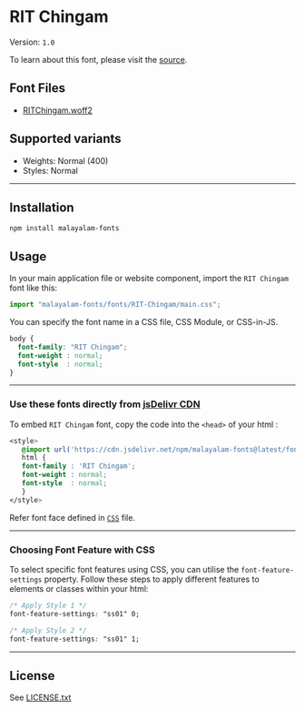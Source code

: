# RIT Chingam

Version: `1.0`

To learn about this font, please visit the [source](https://gitlab.com/rit-fonts/chingam).

## Font Files

* [RITChingam.woff2](RITChingam.woff2)

## Supported variants

* Weights: Normal (400)
* Styles: Normal

---

## Installation

```shell
npm install malayalam-fonts
```
## Usage

In your main application file or website component, import the `RIT Chingam` font like this:

```javascript
import "malayalam-fonts/fonts/RIT-Chingam/main.css";
```
You can specify the font name in a CSS file, CSS Module, or CSS-in-JS.

```css
body {
  font-family: "RIT Chingam";
  font-weight : normal;
  font-style  : normal;
}
```
---

### Use these fonts directly from [jsDelivr CDN](https://www.jsdelivr.com/package/npm/malayalam-fonts)

To embed `RIT Chingam` font, copy the code into the `<head>` of your html :

```css
<style>
   @import url('https://cdn.jsdelivr.net/npm/malayalam-fonts@latest/fonts/RIT-Chingam/main.min.css');
   html {
   font-family : 'RIT Chingam';
   font-weight : normal;
   font-style  : normal;
   }
</style>
```
Refer font face defined in [`CSS`](main.css) file.

---
### Choosing Font Feature with CSS

To select specific font features using CSS, you can utilise the `font-feature-settings` property. Follow these steps to apply different features to elements or classes within your html:

```css
/* Apply Style 1 */
font-feature-settings: "ss01" 0;

/* Apply Style 2 */
font-feature-settings: "ss01" 1;
```

---
## License

See [LICENSE.txt](LICENSE.txt)
